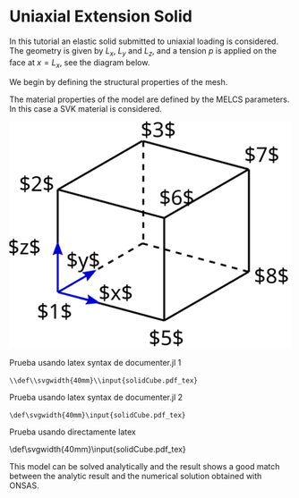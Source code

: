 # Uniaxial Extension Solid

In this tutorial an elastic solid submitted to uniaxial loading is considered.
The geometry is given by $L_x$, $L_y$ and $L_z$, and a tension $p$ is applied on
the face at $x=L_x$, see the diagram below.

We begin by defining the structural properties of the mesh.

The material properties of the model are defined by the MELCS parameters. In this case a SVK material is considered.

![](solidCube.svg)

Prueba usando latex syntax de documenter.jl 1

``\\def\\svgwidth{40mm}\\input{solidCube.pdf_tex}``

Prueba usando latex syntax de documenter.jl 2

``\def\svgwidth{40mm}\input{solidCube.pdf_tex}``

Prueba usando directamente latex

\def\svgwidth{40mm}\input{solidCube.pdf_tex}


This model can be solved analytically and the result shows a good match between
the analytic result and the numerical solution obtained with ONSAS.
